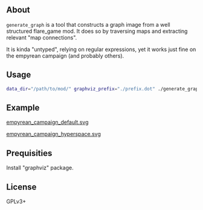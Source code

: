 ## About

`generate_graph` is a tool that constructs a graph image from a well structured flare_game mod. It does so by traversing maps and extracting relevant "map connections".

It is kinda "untyped", relying on regular expressions, yet it works just fine on the empyrean campaign (and probably others).

## Usage

```bash
data_dir="/path/to/mod/" graphviz_prefix="./prefix.dot" ./generate_graph.py | dot -Tsvg > output.svg
```

## Example

[empyrean_campaign_default.svg](./example/empyrean_campaign_default.svg)

[empyrean_campaign_hyperspace.svg](./empyrean_campaign_hyperspace.svg)


## Prequisities

Install "graphviz" package.


## License

GPLv3+
